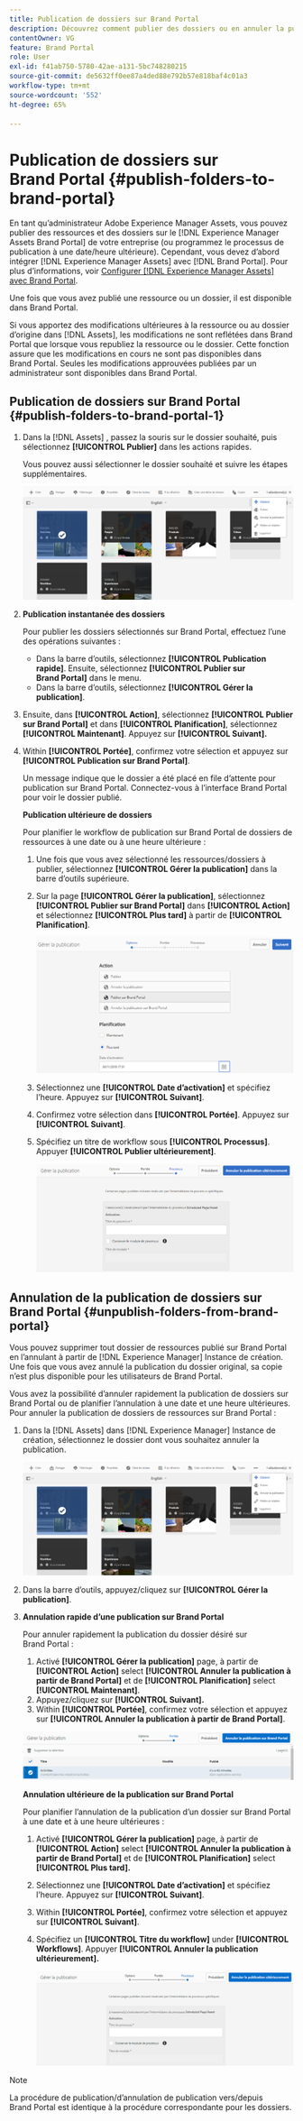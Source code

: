 ```yaml
---
title: Publication de dossiers sur Brand Portal
description: Découvrez comment publier des dossiers ou en annuler la publication sur Brand Portal.
contentOwner: VG
feature: Brand Portal
role: User
exl-id: f41ab750-5780-42ae-a131-5bc748280215
source-git-commit: de5632ff0ee87a4ded88e792b57e818baf4c01a3
workflow-type: tm+mt
source-wordcount: '552'
ht-degree: 65%

---
```


# Publication de dossiers sur Brand Portal {#publish-folders-to-brand-portal}

En tant qu’administrateur Adobe Experience Manager Assets, vous pouvez publier des ressources et des dossiers sur le [!DNL Experience Manager Assets Brand Portal] de votre entreprise (ou programmez le processus de publication à une date/heure ultérieure). Cependant, vous devez d’abord intégrer [!DNL Experience Manager Assets] avec [!DNL Brand Portal]. Pour plus d’informations, voir [Configurer [!DNL Experience Manager Assets] avec Brand Portal](configure-aem-assets-with-brand-portal.md).

Une fois que vous avez publié une ressource ou un dossier, il est disponible dans Brand Portal.

Si vous apportez des modifications ultérieures à la ressource ou au dossier d’origine dans [!DNL Assets], les modifications ne sont reflétées dans Brand Portal que lorsque vous republiez la ressource ou le dossier. Cette fonction assure que les modifications en cours ne sont pas disponibles dans Brand Portal. Seules les modifications approuvées publiées par un administrateur sont disponibles dans Brand Portal.

## Publication de dossiers sur Brand Portal {#publish-folders-to-brand-portal-1}

1. Dans la [!DNL Assets] , passez la souris sur le dossier souhaité, puis sélectionnez **[!UICONTROL Publier]** dans les actions rapides.

   Vous pouvez aussi sélectionner le dossier souhaité et suivre les étapes supplémentaires.

   ![publish2bp](assets/publish2bp.png)

2. **Publication instantanée des dossiers**

   Pour publier les dossiers sélectionnés sur Brand Portal, effectuez l’une des opérations suivantes :

   * Dans la barre d’outils, sélectionnez **[!UICONTROL Publication rapide]**. Ensuite, sélectionnez **[!UICONTROL Publier sur Brand Portal]** dans le menu.
   * Dans la barre d’outils, sélectionnez **[!UICONTROL Gérer la publication]**.

3. Ensuite, dans **[!UICONTROL Action]**, sélectionnez **[!UICONTROL Publier sur Brand Portal]** et dans **[!UICONTROL Planification]**, sélectionnez **[!UICONTROL Maintenant]**. Appuyez sur **[!UICONTROL Suivant].**
4. Within **[!UICONTROL Portée]**, confirmez votre sélection et appuyez sur **[!UICONTROL Publication sur Brand Portal]**.

   Un message indique que le dossier a été placé en file d’attente pour publication sur Brand Portal. Connectez-vous à l’interface Brand Portal pour voir le dossier publié.

   **Publication ultérieure de dossiers**

   Pour planifier le workflow de publication sur Brand Portal de dossiers de ressources à une date ou à une heure ultérieure :

   1. Une fois que vous avez sélectionné les ressources/dossiers à publier, sélectionnez **[!UICONTROL Gérer la publication]** dans la barre d’outils supérieure.
   2. Sur la page **[!UICONTROL Gérer la publication]**, sélectionnez **[!UICONTROL Publier sur Brand Portal]** dans **[!UICONTROL Action]** et sélectionnez **[!UICONTROL Plus tard]** à partir de **[!UICONTROL Planification]**.

      ![publishlaterbp](assets/publishlaterbp.png)

   3. Sélectionnez une **[!UICONTROL Date d’activation]** et spécifiez l’heure. Appuyez sur **[!UICONTROL Suivant]**.
   4. Confirmez votre sélection dans **[!UICONTROL Portée]**. Appuyez sur **[!UICONTROL Suivant]**.
   5. Spécifiez un titre de workflow sous **[!UICONTROL Processus]**. Appuyer **[!UICONTROL Publier ultérieurement]**.

      ![manageschedulepub](assets/manageschedulepub.png)

## Annulation de la publication de dossiers sur Brand Portal {#unpublish-folders-from-brand-portal}

Vous pouvez supprimer tout dossier de ressources publié sur Brand Portal en l’annulant à partir de [!DNL Experience Manager] Instance de création. Une fois que vous avez annulé la publication du dossier original, sa copie n’est plus disponible pour les utilisateurs de Brand Portal.

Vous avez la possibilité d’annuler rapidement la publication de dossiers sur Brand Portal ou de planifier l’annulation à une date et une heure ultérieures. Pour annuler la publication de dossiers de ressources sur Brand Portal :

1. Dans la [!DNL Assets] dans [!DNL Experience Manager]  Instance de création, sélectionnez le dossier dont vous souhaitez annuler la publication.

   ![publish2bp-1](assets/publish2bp-1.png)

2. Dans la barre d’outils, appuyez/cliquez sur **[!UICONTROL Gérer la publication]**.

3. **Annulation rapide d’une publication sur Brand Portal**

   Pour annuler rapidement la publication du dossier désiré sur Brand Portal :

   1. Activé **[!UICONTROL Gérer la publication]** page, à partir de **[!UICONTROL Action]** select **[!UICONTROL Annuler la publication à partir de Brand Portal]** et de **[!UICONTROL Planification]** select **[!UICONTROL Maintenant]**.
   2. Appuyez/cliquez sur **[!UICONTROL Suivant].**
   3. Within **[!UICONTROL Portée]**, confirmez votre sélection et appuyez sur **[!UICONTROL Annuler la publication à partir de Brand Portal]**.

   ![confirm-unpublish](assets/confirm-unpublish.png)

   **Annulation ultérieure de la publication sur Brand Portal**

   Pour planifier l’annulation de la publication d’un dossier sur Brand Portal à une date et à une heure ultérieures :

   1. Activé **[!UICONTROL Gérer la publication]** page, à partir de **[!UICONTROL Action]** select **[!UICONTROL Annuler la publication à partir de Brand Portal]** et de **[!UICONTROL Planification]** select **[!UICONTROL Plus tard].**
   2. Sélectionnez une **[!UICONTROL Date d’activation]** et spécifiez l’heure. Appuyez sur **[!UICONTROL Suivant]**.
   3. Within **[!UICONTROL Portée]**, confirmez votre sélection et appuyez sur **[!UICONTROL Suivant]**.
   4. Spécifiez un **[!UICONTROL Titre du workflow]** under **[!UICONTROL Workflows]**. Appuyer **[!UICONTROL Annuler la publication ultérieurement].**

      ![unpublishworkflows](assets/unpublishworkflows.png)


>[!NOTE]
>
>La procédure de publication/d’annulation de publication vers/depuis Brand Portal est identique à la procédure correspondante pour les dossiers.
